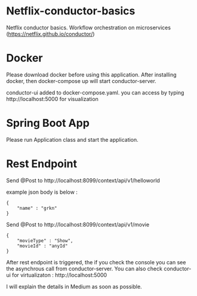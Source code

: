 # Netflix-conductor-basics
Netflix conductor basics. Workflow orchestration on microservices (https://netflix.github.io/conductor/)

# Docker

Please download docker before using this application. After installing docker, then docker-compose up will start conductor-server.

conductor-ui added to docker-compose.yaml. you can access by typing http://localhost:5000 for visualization

# Spring Boot App

Please run Application class and start the application.

# Rest Endpoint

Send @Post to http://localhost:8099/context/api/v1/helloworld

example json body is below : 

```
{
    "name" : "grkn"
}
```

Send @Post to http://localhost:8099/context/api/v1/movie

```
{
    "movieType" : "Show",
    "movieId" : "anyId"
}
```

After rest endpoint is triggered, the if you check the console you can see the asynchrous call from conductor-server.
You can also check conductor-ui for virtualizaton : http://localhost:5000

I will explain the details in Medium as soon as possible.
